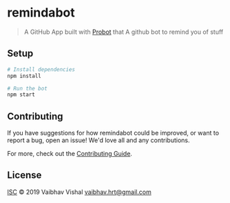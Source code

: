 # remindabot

> A GitHub App built with [Probot](https://github.com/probot/probot) that A github bot to remind you of stuff

## Setup

```sh
# Install dependencies
npm install

# Run the bot
npm start
```

## Contributing

If you have suggestions for how remindabot could be improved, or want to report a bug, open an issue! We'd love all and any contributions.

For more, check out the [Contributing Guide](CONTRIBUTING.md).

## License

[ISC](LICENSE) © 2019 Vaibhav Vishal <vaibhav.hrt@gmail.com>
